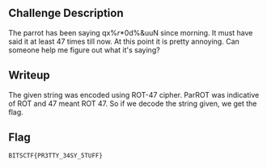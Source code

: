 ## Challenge Description

The parrot has been saying   qx%$r%uL!#b%%*0bc$*0d%&uuN  since morning. It must have said it at least 47 times till now. At this point it is pretty annoying. Can someone help me figure out what it's saying?

## Writeup

The given string was encoded using ROT-47 cipher. ParROT was indicative of ROT and 47 meant ROT 47. So if we decode the string given, we get the flag.

## Flag

```
BITSCTF{PR3TTY_34SY_5TUFF}
```